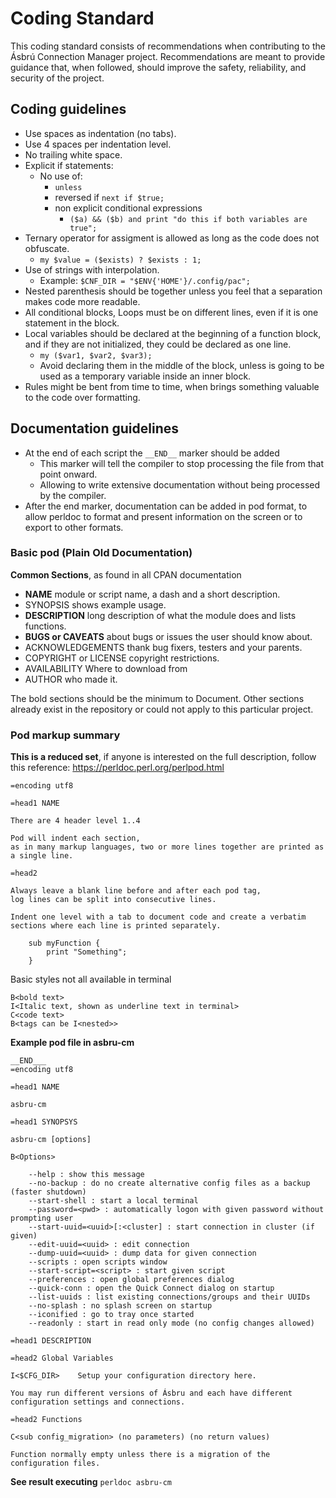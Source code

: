# Coding Standard

This coding standard consists of recommendations when contributing to the Ásbrú Connection Manager project.  Recommendations are meant to provide guidance that, when followed, should improve the safety, reliability, and security of the project.

## Coding guidelines

* Use spaces as indentation (no tabs).
* Use 4 spaces per indentation level.
* No trailing white space.
* Explicit if statements:
  - No use of:
    - `unless`
    - reversed if `next if $true;`
    - non explicit conditional expressions
      - `($a) && ($b) and print "do this if both variables are true";`
* Ternary operator for assigment is allowed as long as the code does not obfuscate.
  - `my $value = ($exists) ? $exists : 1;`
* Use of strings with interpolation.
  - Example: `$CNF_DIR = "$ENV{'HOME'}/.config/pac";`
* Nested parenthesis should be together unless you feel that a separation makes code more readable.
* All conditional blocks, Loops must be on different lines, even if it is one statement in the block.
* Local variables should be declared at the beginning of a function block, and if they are not initialized, they could be declared as one line.
    * `my ($var1, $var2, $var3);`
    * Avoid declaring them in the middle of the block, unless is going to be used as a temporary variable inside an inner block.
* Rules might be bent from time to time, when brings something valuable to the code over formatting.

## Documentation guidelines

* At the end of each script the `__END__` marker should be added
  - This marker will tell the compiler to stop processing the file from that point onward.
  - Allowing to write extensive documentation without being processed by the compiler.
* After the end marker, documentation can be added in pod format, to allow perldoc to format and present information on the screen or to export to other formats.

### Basic pod (Plain Old Documentation)

**Common Sections**, as found in all CPAN documentation

* **NAME** module or script name, a dash and a short description.
* SYNOPSIS shows example usage.
* **DESCRIPTION** long description of what the module does and lists functions.
* **BUGS or CAVEATS** about bugs or issues the user should know about.
* ACKNOWLEDGEMENTS thank bug fixers, testers and your parents.
* COPYRIGHT or LICENSE copyright restrictions.
* AVAILABILITY Where to download from
* AUTHOR who made it.

The bold sections should be the minimum to Document. Other sections already exist in the repository or could not apply to this particular project.

### Pod markup summary

**This is a reduced set**, if anyone is interested on the full description, follow this reference: https://perldoc.perl.org/perlpod.html

```pod
=encoding utf8

=head1 NAME

There are 4 header level 1..4

Pod will indent each section,
as in many markup languages, two or more lines together are printed as a single line.

=head2

Always leave a blank line before and after each pod tag,
log lines can be split into consecutive lines.

Indent one level with a tab to document code and create a verbatim sections where each line is printed separately.

    sub myFunction {
        print "Something";
    }

```

Basic styles not all available in terminal
```pod
B<bold text>
I<Italic text, shown as underline text in terminal>
C<code text>
B<tags can be I<nested>>
```

**Example pod file in asbru-cm**

```
__END___
=encoding utf8

=head1 NAME

asbru-cm

=head1 SYNOPSYS

asbru-cm [options]

B<Options>

    --help : show this message
    --no-backup : do no create alternative config files as a backup (faster shutdown)
    --start-shell : start a local terminal
    --password=<pwd> : automatically logon with given password without prompting user
    --start-uuid=<uuid>[:<cluster] : start connection in cluster (if given)
    --edit-uuid=<uuid> : edit connection
    --dump-uuid=<uuid> : dump data for given connection
    --scripts : open scripts window
    --start-script=<script> : start given script
    --preferences : open global preferences dialog
    --quick-conn : open the Quick Connect dialog on startup
    --list-uuids : list existing connections/groups and their UUIDs
    --no-splash : no splash screen on startup
    --iconified : go to tray once started
    --readonly : start in read only mode (no config changes allowed)

=head1 DESCRIPTION

=head2 Global Variables

I<$CFG_DIR>    Setup your configuration directory here.

You may run different versions of Ásbru and each have different configuration settings and connections.

=head2 Functions

C<sub config_migration> (no parameters) (no return values)

Function normally empty unless there is a migration of the configuration files.

```

**See result executing** `perldoc asbru-cm`

